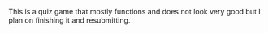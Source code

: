 This is a quiz game that mostly functions and does not look very good but I plan on finishing it and resubmitting.
